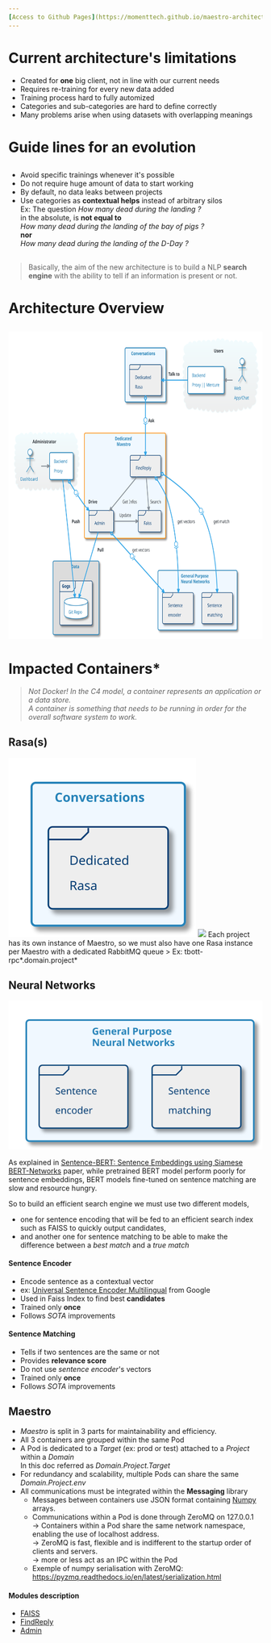 ```yaml
---
[Access to Github Pages](https://momenttech.github.io/maestro-architecture/)
---
```

# Current architecture's limitations

* Created for **one** big client, not in line with our current needs
* Requires re-training for every new data added
* Training process hard to fully automized
* Categories and sub-categories are hard to define correctly
* Many problems arise when using datasets with overlapping meanings

# Guide lines for an evolution

##  

* Avoid specific trainings whenever it's possible
* Do not require huge amount of data to start working
* By default, no data leaks between projects
* Use categories as **contextual helps** instead of arbitrary silos  
  Ex: The question _How many dead during the landing ?_  
  in the absolute, is **not equal to**  
  _How many dead during the landing of the bay of pigs ?_  
  **nor**  
  _How many dead during the landing of the D-Day ?_  

##  
> Basically, the aim of the new architecture is to build a NLP **search engine** with the ability to tell if an information is present or not.

# Architecture Overview

##  

<img src="images/plantuml/architecture/MaestroArchitecture.svg" height="610">

# Impacted Containers*

> _Not Docker! In the C4 model, a container represents an application or a data store._  
_A container is something that needs to be running in order for the overall software system to work._ 

## Rasa(s)
<img src="images/plantuml/architecture/Rasa.svg">


<img src="https://upload.wikimedia.org/wikipedia/commons/thumb/2/24/Warning_icon.svg/1200px-Warning_icon.svg.png" width="16"> 
Each project has its own instance of Maestro, so we must also have one Rasa instance per Maestro with a dedicated RabbitMQ queue  
> Ex: tbott-rpc*.domain.project*

## Neural Networks
<img src="images/plantuml/architecture/IAs.svg">

As explained in [Sentence-BERT: Sentence Embeddings using Siamese BERT-Networks](https://arxiv.org/pdf/1908.10084.pdf) paper, while pretrained BERT model perform poorly for sentence embeddings, BERT models fine-tuned on sentence matching are slow and resource hungry.  

So to build an efficient search engine we must use two different models,
* one for sentence encoding that will be fed to an efficient search index such as FAISS to quickly output candidates,
* and another one for sentence matching to be able to make the difference between a _best match_ and a _true match_ 



#### Sentence Encoder
* Encode sentence as a contextual vector
* ex: [Universal Sentence Encoder Multilingual](https://tfhub.dev/google/universal-sentence-encoder-multilingual/3) from Google
* Used in Faiss Index to find best **candidates**
* Trained only **once**
* Follows *SOTA* improvements


#### Sentence Matching
* Tells if two sentences are the same or not
* Provides  **relevance score**
* Do not use _sentence encoder_'s vectors
* Trained only **once**
* Follows *SOTA* improvements


## Maestro

* *Maestro* is split in 3 parts for maintainability and efficiency.
* All 3 containers are grouped within the same Pod
* A Pod is dedicated to a _Target_ (ex: prod or test) attached to a _Project_ within a _Domain_  
  In this doc referred as _Domain.Project.Target_
* For redundancy and scalability, multiple Pods can share the same _Domain.Project.env_
* All communications must be integrated within the **Messaging** library  
  * Messages between containers use JSON format containing [Numpy](https://numpy.org/) arrays.  
  * Communications within a Pod is done through ZeroMQ on 127.0.0.1  
    -> Containers within a Pod share the same network namespace, enabling the use of localhost address.  
    -> ZeroMQ is fast, flexible and is indifferent to the startup order of clients and servers.  
    -> more or less act as an IPC within the Pod  
  * Exemple of numpy serialisation with ZeroMQ: https://pyzmq.readthedocs.io/en/latest/serialization.html

#### Modules description

* [FAISS](./FAISS/README.md)
* [FindReply](./FindReply/README.md)
* [Admin](./Admin/README.md)
